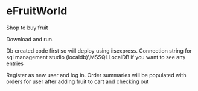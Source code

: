 # eFruitWorld
Shop to buy fruit

Download and run. 


Db created code first so will deploy using iisexpress. 
Connection string for sql management studio (localdb)\MSSQLLocalDB if you want to see any entries

Register as new user and log in. 
Order summaries will be populated with orders for user after adding fruit to cart and checking out

